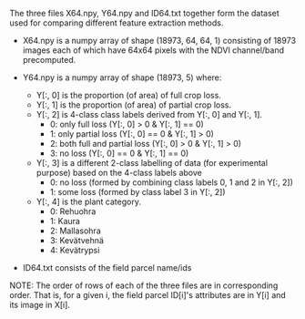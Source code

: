 The three files X64.npy, Y64.npy and ID64.txt together form the dataset used for comparing different feature extraction methods.

- X64.npy is a numpy array of shape (18973, 64, 64, 1) consisting of 18973 images each of which have 64x64 pixels with the NDVI channel/band precomputed.

- Y64.npy is a numpy array of shape (18973, 5) where:
	- Y[:, 0] is the proportion (of area) of full crop loss.
	- Y[:, 1] is the proportion (of area) of partial crop loss.
	- Y[:, 2] is 4-class class labels derived from Y[:, 0] and Y[:, 1]. 
		- 0: only full loss (Y[:, 0] > 0 & Y[:, 1] == 0)
		- 1: only partial loss (Y[:, 0] == 0 & Y[:, 1] > 0)
		- 2: both full and partial loss (Y[:, 0] > 0 & Y[:, 1] > 0)
		- 3: no loss (Y[:, 0] == 0 & Y[:, 1] == 0)
	- Y[:, 3] is a different 2-class labelling of data (for experimental purpose) based on the 4-class labels above
		- 0: no loss (formed by combining class labels 0, 1 and 2 in Y[:, 2])
		- 1: some loss (formed by class label 3 in Y[:, 2])
	- Y[:, 4] is the plant category. 
		- 0: Rehuohra
		- 1: Kaura
		- 2: Mallasohra
		- 3: Kevätvehnä
		- 4: Kevätrypsi
			
- ID64.txt consists of the field parcel name/ids

NOTE: The order of rows of each of the three files are in corresponding order. That is, for a given i, the field parcel ID[i]'s attributes are in Y[i] and its image in X[i].
